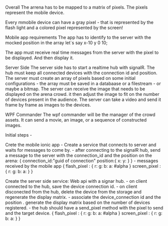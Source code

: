  
Overall 
The arrena has to be mapped to a matrix of pixels.
The pixels represent the mobile device.

Every mmobile device can have a gray pixel - that is represented by the flash light and a colored pixel represented by the screen!


Mobile app requirements
The app has to identify to the server with the mocked position in the array let`s say x-10 y 0 10;

The app must receive real time messages from the server with the pixel to be displayed. And then display it.

Server Side
The server side has to start a realtime hub with signalR. The hub must keep all connected devices with the connection id and position.
The server must create an array of pixels based on some initial configurations - the array must be saved in a databaase or a filestream - or maybe a bitmap.
The server can receive the image that needs to be displayed on the arena crowd. it then adjust the image to fit on the number of devices present in the audience.
The server can take a video and send it frame by frame as images to the devices.

WPF Commander
The wpf commander will be the manager of the crowd assets.
It can send a movie, an image, or a sequence of constructed images.


Initial steps -

Crete the mobile ionic app -
Create a service that connects to server and waits for messages to come by.
	- after connecting to the signalR hub, send a message to the server with the connection_id and the position on the arena:
			{
				connection_id:"guid of connection"
				position:{
					x:
					y:
				}
			}
	- messages received by the mobile app
			{
				flash_pixel : {
					r:
					g:
					b:
					a: #alpha 
				}
				screen_pixel : {
					r:
					g:
					b:
					a:
				}
			}
			
	
Create the server side service:
	Web api with a signar hub.
		- on client connected to the hub, save the device connection id.
		- on client disconected from the hub, delete the device from the storage and regenerate the display matrix.
		- associate the device_connection id and the position . generate the display matrix based on the number of devices registered.
		- the hub should have a send_pixel method with the pixel to send and the target device.
			{
				flash_pixel : {
					r:
					g:
					b:
					a: #alpha 
				}
				screen_pixel : {
					r:
					g:
					b:
					a:
				}
			}
		

